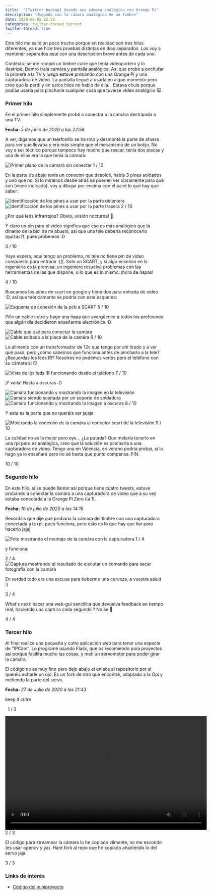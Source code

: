 ```yaml
---
title:  "[Twitter backup] Usando una cámara analógica con Orange Pi"
description: "Jugando con la cámara analógica de un timbre"
date: 2020-06-05 22:58  
categories: twitter-thread torrent
twitter-thread: true
---
```

Este hilo me salió un poco trucho porque en realidad son tres hilos diferentes, ya que
hice tres pruebas distintas en días separados. Los voy a mantener separados aquí con una
descripción breve antes de cada uno.

Contexto: se me rompió un timbre cutre que tenía videoportero y lo destripé. Dentro traía
camára y pantalla analógica. Así que probé a enchufar la primera a la TV y luego estuve
probando con una Orange Pi y una capturadora de video. La pantalla llegué a usarla en
algún momento pero creo que la perdí y en estos hilos no hablo de ella... Estava chula 
porque podías usarla para pincharle cualquier cosa que tuviese video analógico 😺.

### Primer hilo
En el primer hilo simplemente probé a conectar a la camára destripada a una TV.

**Fecha:** *5 de junio de 2020 a las 22:58*
<div class="thread">
    <div class="tweet">
        <p>
            A ver, digamos que un telefonillo se ha roto y desmonté la parte de afuera 
            para ver que llevaba y era más simple que el mecanismo de un botijo. No voy a
            ser técnico porque tampoco hay mucho que rascar, tenía dos placas y una de 
            ellas era la que tenía la cámara:
        </p>
        <img src="{{site.url}}/assets/images/twitter/analog_camera/thread1/camera-thread1.jpeg" alt="Primer plano de la cámara sin conectar" title="PCB camára analógica">
        <span class="number-marker">1 / 10</span>
    </div>
    <div class="tweet">
        <p>
            En la parte de abajo tenía un conector que desoldé, había 3 pines soldados y 
            uno que no. Si lo miramos desde atrás se pueden ver claramente para qué son 
            (viene indicado), voy a dibujar por encima con el paint lo que hay que saber:
        </p>
        <img src="{{site.url}}/assets/images/twitter/analog_camera/thread1/camera-thread2.jpeg" alt="Identificación de los pines a usar por la parte delantera" title="Pines de la PCB por delante">
        <img src="{{site.url}}/assets/images/twitter/analog_camera/thread1/camera-thread3.jpeg" alt="Identificación de los pines a usar por la parte trasera" title="Pines de la PCB por detrás">
        <span class="number-marker">2 / 10</span>
    </div>
    <div class="tweet">
        <p>¿Por qué leds infrarrojos? Obvio, ¡visión nocturna! 🤣.</p>
        <p>
            Y claro un pin para el video significa que eso es más analógico que la dinamo
            de la bici de mi abuelo, así que una tele debería reconocerlo (quizás?), 
            pues probemos :D
        </p>
        <span class="number-marker">3 / 10</span>
    </div>
    <div class="tweet">
        <p>
            Vaya espera, aquí tengo un problema, mi tele no tiene pin de video compuesto
            para entrada :(((. Solo un SCART, y si algo enseñan en la ingeniería es la 
            premisa: un ingeniero resuelve problemas con las herramientas de las que 
            dispone, o lo que es lo mismo: ¡hora de ñapas!
        </p>
        <span class="number-marker">4 / 10</span>
    </div>
    <div class="tweet">
        <p>
            Buscamos los pines de scart en google y tiene dos para entrada de video :D, 
            así que teóricamente se podría con este esquema:
        </p>
        <img src="{{site.url}}/assets/images/twitter/analog_camera/thread1/camera-thread4.png" alt="Esquema de conexión de la pcb a SCART" title="Esquema conexión">
        <span class="number-marker">5 / 10</span>
    </div>
    <div class="tweet">
        <p>
            Pillo un cable cutre y hago una ñapa que avergüence a todos los profesores 
            que algún día decidieron enseñarme electrónica :D
        </p>
        <img src="{{site.url}}/assets/images/twitter/analog_camera/thread1/camera-thread5.jpeg" alt="Cable que usé para conectar la camára" title="Cable a usar">
        <img src="{{site.url}}/assets/images/twitter/analog_camera/thread1/camera-thread6.jpeg" alt="Cable soldado a la placa de la camára" title="Cable soldado a la placa">
        <span class="number-marker">6 / 10</span>
    </div>
    <div class="tweet">
        <p>
            Lo alimento con un transformador de 12v que tengo por ahí tirado y a ver qué 
            pasa, pero ¿cómo sabemos que funciona antes de pincharlo a la tele? 
            ¿Recuerdas los leds IR? Nosotros no podemos verlos pero el teléfono con su 
            cámara si 😏
        </p>
        <img src="{{site.url}}/assets/images/twitter/analog_camera/thread1/camera-thread7.jpeg" alt="Vista de los leds IR funcionando desde el teléfono" title="Camára encendida">
        <span class="number-marker">7 / 10</span>
    </div>
    <div class="tweet">
        <p>¡Y voila! Hasta a oscuras :D</p>
        <img src="{{site.url}}/assets/images/twitter/analog_camera/thread1/camera-thread8.jpeg" alt="Camára funcionando y mostrando la imagen en la televisión" title="Camára funcionando">
        <img src="{{site.url}}/assets/images/twitter/analog_camera/thread1/camera-thread9.jpeg" alt="Camára siendo sujetada por un soporte de soldadura" title="Pseudosoporte de camára">
        <img src="{{site.url}}/assets/images/twitter/analog_camera/thread1/camera-thread10.jpeg" alt="Camára funcionando y mostrando la imagen a oscuras" title="Camára funcionando a oscuras">
        <span class="number-marker">8 / 10</span>
    </div>
    <div class="tweet">
        <p>Y esta es la parte que no queréis ver jajaja</p>
        <img src="{{site.url}}/assets/images/twitter/analog_camera/thread1/camera-thread11.jpeg" alt="Mostrando la conexión de la camára al conector scart de la televisión" title="Conexión de camára a SCART">
        <span class="number-marker">9 / 10</span>
    </div>
    <div class="tweet">
        <p>
            La calidad no es la mejor pero oye... ¿La putada? Que molaría tenerlo en una
            rpi pero es analógica, creo que la solución es pincharla a una capturadora de
            video. Tengo una en Valencia, en verano podría probar, si lo hago ya lo 
            enseñaré pero no sé hasta que punto compensa. FIN.
        </p>
        <span class="number-marker">10 / 10</span>
    </div>
</div>

### Segundo hilo
En este hilo, si se puede llamar así porque tiene cuatro tweets, estuve probando a
conectar la camára a una capturadora de video que a su vez estaba conectada a la
Orange Pi Zero (la 1).

**Fecha:** *10 de julio de 2020 a las 14:15*
<div class="thread">
    <div class="tweet">
        <p>
            Recordáis que dije que probaría la cámara del timbre con una capturadora 
            conectada a la rpi, pues funciona, pero esto es lo que hay que liar para 
            hacerlo jajaj
        </p>
        <img src="{{site.url}}/assets/images/twitter/analog_camera/thread2/camera2-thread1.jpeg" alt="Foto mostrando el montaje de la camára con la capturadora" title="Montaje del prototipo">
        <span class="number-marker">1 / 4</span>
    </div>
    <div class="tweet">
        <p>y funciona:</p>
        <span class="number-marker">2 / 4</span>
        <img src="{{site.url}}/assets/images/twitter/analog_camera/thread2/camera2-thread2.png" alt="Captura mostrando el resultado de ejecutar un comando para sacar fotografía con la camára" title="Resultado">
    </div>
    <div class="tweet">
        <p>En verdad todo era una excusa para beberme una cerveza, a vuestra salud :)</p>
        <span class="number-marker">3 / 4</span>
    </div>
    <div class="tweet">
        <p>
            What's next: hacer una web-gui sencillita que devuelva feedback en tiempo 
            real, haciendo una captura cada segundo ? No se 🤔
        </p>
        <span class="number-marker">4 / 4</span>
    </div>
</div>

### Tercer hilo
Al final realicé una pequeña y cutre aplicación web para tener una especie de "IPCam".
Lo programé usando Flask, que os recomiendo para proyectos así porque facilita mucho las 
cosas, y metí un servomotor para poder girar la camára.

El código no es muy fino pero dejo abajo el enlace al repositorio por si queréis echarle
un ojo. Es un fork de otro que encontré, adaptado a la Opi y metiendo la parte del servo.


**Fecha:** *27 de Julio de 2020 a las 21:43*
<div class="thread">
    <div class="tweet">
        <p>keep it cutre</p>
         <img src="{{site.url}}/assets/images/twitter/analog_camera/thread3/camera3-thread1.jpeg" alt="" title="">
         <img src="{{site.url}}/assets/images/twitter/analog_camera/thread3/camera3-thread2.png" alt="" title="">
        <span class="number-marker">1 / 3</span>
    </div>
    <div class="tweet">
        <p></p>
        <video width="640" height="360" controls>
          <source src="{{site.url}}/assets/videos/twitter/analog_camera/thread3/camera3-thread3.mp4" type="video/mp4">
            Parece que tu navegador no soporta la etiqueta de video :(
        </video>        
        <span class="number-marker">2 / 3</span>
    </div>
    <div class="tweet">
        <p>
            El código para streamear la cámara lo he copiado vilmente, no me escondo (es 
            usar opencv y ya). Haré fork al repo que he copiado añadiendo lo del servo 
            jaja
        </p>
        <span class="number-marker">3 / 3</span>
    </div>
</div>

### Links de interés
* [Código del miniproyecto](https://github.com/iordic/OPiZ-Camera)